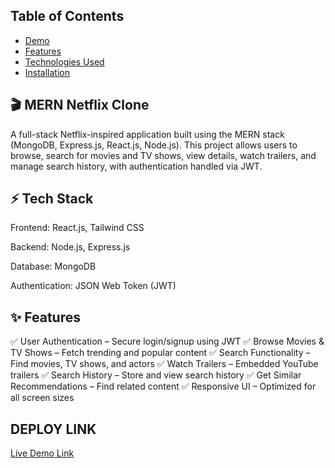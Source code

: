 ## Table of Contents

- [Demo](#demo)
- [Features](#features)
- [Technologies Used](#technologies-used)
- [Installation](#installation)

## 🎬 MERN Netflix Clone

A full-stack Netflix-inspired application built using the MERN stack (MongoDB, Express.js, React.js, Node.js). This project allows users to browse, search for movies and TV shows, view details, watch trailers, and manage search history, with authentication handled via JWT.

## ⚡ Tech Stack
Frontend: React.js, Tailwind CSS

Backend: Node.js, Express.js

Database: MongoDB

Authentication: JSON Web Token (JWT)

## ✨ Features
✅ User Authentication – Secure login/signup using JWT
✅ Browse Movies & TV Shows – Fetch trending and popular content
✅ Search Functionality – Find movies, TV shows, and actors
✅ Watch Trailers – Embedded YouTube trailers
✅ Search History – Store and view search history
✅ Get Similar Recommendations – Find related content
✅ Responsive UI – Optimized for all screen sizes

## DEPLOY LINK

[Live Demo Link]()